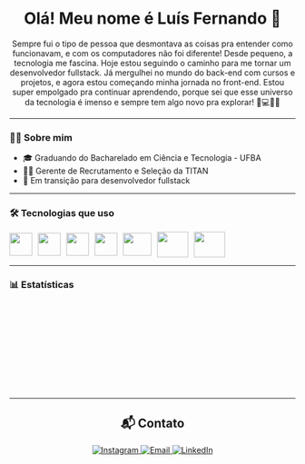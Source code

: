 <h1 align="center">Olá! Meu nome é Luís Fernando 👋</h1>

<p align="center">
 Sempre fui o tipo de pessoa que desmontava as coisas pra entender como funcionavam, e com os computadores não foi diferente! Desde pequeno, a tecnologia me fascina.
Hoje estou seguindo o caminho para me tornar um desenvolvedor fullstack. Já mergulhei no mundo do back-end com cursos e projetos, e agora estou começando minha jornada no front-end.
Estou super empolgado pra continuar aprendendo, porque sei que esse universo da tecnologia é imenso e sempre tem algo novo pra explorar! 📘💻🧑‍💻
</p>

---

### 👨‍💼 Sobre mim

- 🎓 Graduando do Bacharelado em Ciência e Tecnologia - UFBA  
- 🧑‍💼 Gerente de Recrutamento e Seleção da TITAN  
- 🚀 Em transição para desenvolvedor fullstack

---

### 🛠️ Tecnologias que uso

<div style="display: flex; align-items: center; gap: 10px;">
  <img height="40" width="40" src="https://cdn.jsdelivr.net/gh/devicons/devicon@latest/icons/html5/html5-plain-wordmark.svg" />
  <img height="40" width="40" src="https://cdn.jsdelivr.net/gh/devicons/devicon@latest/icons/css3/css3-original-wordmark.svg" />
  <img height="40" width="40" src="https://cdn.jsdelivr.net/gh/devicons/devicon@latest/icons/javascript/javascript-original.svg" />
  <img height="40" width="40" src="https://cdn.jsdelivr.net/gh/devicons/devicon@latest/icons/typescript/typescript-plain.svg" />
  <img height="40" width="50" src="https://cdn.jsdelivr.net/gh/devicons/devicon@latest/icons/nodejs/nodejs-original-wordmark.svg" />
  <img height="45" width="55" src="https://cdn.jsdelivr.net/gh/devicons/devicon@latest/icons/nestjs/nestjs-original-wordmark.svg" />
  <img height="45" width="55" src="https://cdn.jsdelivr.net/gh/devicons/devicon@latest/icons/prisma/prisma-original-wordmark.svg" />
</div>

---

### 📊 Estatísticas

<div>
  <img height="150em" ![Luis-Fernando's GitHub Stats](https://github-readme-stats.vercel.app/api?username=luis-fernando12&show_icons=true&theme=tokyonight) />
  <img height="150em" ![Top Langs](https://github-readme-stats.vercel.app/api/top-langs/?username=luis-fernando12&layout=compact&theme=tokyonight) />
</div>

---

<h2 align="center">📬 Contato</h2>

<p align="center">
  <a href="https://www.instagram.com/fernando_luisb/" target="_blank">
    <img alt="Instagram" src="https://img.shields.io/badge/-Instagram-%23E4405F?style=for-the-badge&logo=instagram&logoColor=white">
  </a>
  <a href="mailto:fernandobasousan@gmail.com">
    <img alt="Email" src="https://img.shields.io/badge/-Email-%23333?style=for-the-badge&logo=gmail&logoColor=white">
  </a>
  <a href="https://www.linkedin.com/in/lu%C3%ADs-fernando-1910a0326/" target="_blank">
    <img alt="LinkedIn" src="https://img.shields.io/badge/-LinkedIn-%230077B5?style=for-the-badge&logo=linkedin&logoColor=white">
  </a>
</p>
